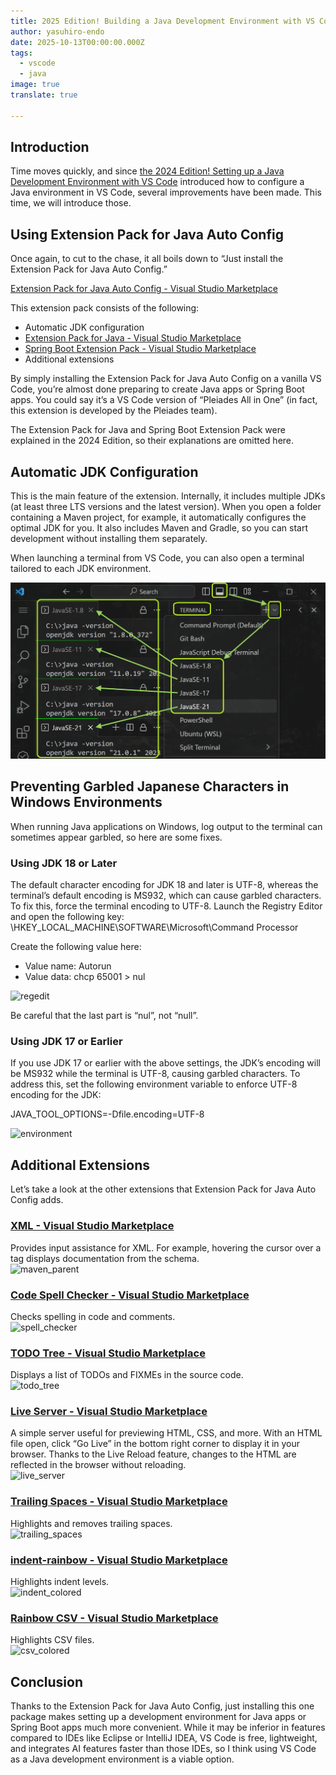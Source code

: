 ```yaml
---
title: 2025 Edition! Building a Java Development Environment with VS Code
author: yasuhiro-endo
date: 2025-10-13T00:00:00.000Z
tags:
  - vscode
  - java
image: true
translate: true

---
```


## Introduction
Time moves quickly, and since [the 2024 Edition! Setting up a Java Development Environment with VS Code](https://developer.mamezou-tech.com/blogs/2024/07/18/write-java-with-vscode-2024/) introduced how to configure a Java environment in VS Code, several improvements have been made. This time, we will introduce those.

## Using Extension Pack for Java Auto Config
Once again, to cut to the chase, it all boils down to “Just install the Extension Pack for Java Auto Config.”

[Extension Pack for Java Auto Config - Visual Studio Marketplace](https://marketplace.visualstudio.com/items?itemName=Pleiades.java-extension-pack-jdk)

This extension pack consists of the following:
- Automatic JDK configuration
- [Extension Pack for Java - Visual Studio Marketplace](https://marketplace.visualstudio.com/items?itemName=vscjava.vscode-java-pack)
- [Spring Boot Extension Pack - Visual Studio Marketplace](https://marketplace.visualstudio.com/items?itemName=vmware.vscode-boot-dev-pack)
- Additional extensions

By simply installing the Extension Pack for Java Auto Config on a vanilla VS Code, you’re almost done preparing to create Java apps or Spring Boot apps. You could say it’s a VS Code version of “Pleiades All in One” (in fact, this extension is developed by the Pleiades team).

The Extension Pack for Java and Spring Boot Extension Pack were explained in the 2024 Edition, so their explanations are omitted here.

## Automatic JDK Configuration
This is the main feature of the extension. Internally, it includes multiple JDKs (at least three LTS versions and the latest version). When you open a folder containing a Maven project, for example, it automatically configures the optimal JDK for you. It also includes Maven and Gradle, so you can start development without installing them separately.

When launching a terminal from VS Code, you can also open a terminal tailored to each JDK environment.

![terminal](https://raw.githubusercontent.com/cypher256/java-extension-pack/main/image/terminal.png)

## Preventing Garbled Japanese Characters in Windows Environments
When running Java applications on Windows, log output to the terminal can sometimes appear garbled, so here are some fixes.

### Using JDK 18 or Later
The default character encoding for JDK 18 and later is UTF-8, whereas the terminal’s default encoding is MS932, which can cause garbled characters. To fix this, force the terminal encoding to UTF-8. Launch the Registry Editor and open the following key:
\HKEY_LOCAL_MACHINE\SOFTWARE\Microsoft\Command Processor

Create the following value here:
- Value name: Autorun
- Value data: chcp 65001 > nul

![regedit](/img/blogs/2025/1013_write-java-with-vscode-2025/regedit.png)

Be careful that the last part is “nul”, not “null”.

### Using JDK 17 or Earlier
If you use JDK 17 or earlier with the above settings, the JDK’s encoding will be MS932 while the terminal is UTF-8, causing garbled characters. To address this, set the following environment variable to enforce UTF-8 encoding for the JDK:

JAVA_TOOL_OPTIONS=-Dfile.encoding=UTF-8

![environment](/img/blogs/2025/1013_write-java-with-vscode-2025/environment.png)

## Additional Extensions
Let’s take a look at the other extensions that Extension Pack for Java Auto Config adds.

### [XML - Visual Studio Marketplace](https://marketplace.visualstudio.com/items?itemName=redhat.vscode-xml)
Provides input assistance for XML. For example, hovering the cursor over a tag displays documentation from the schema.  
![maven_parent](/img/blogs/2025/1013_write-java-with-vscode-2025/maven_parent.png)

### [Code Spell Checker - Visual Studio Marketplace](https://marketplace.visualstudio.com/items?itemName=streetsidesoftware.code-spell-checker)
Checks spelling in code and comments.  
![spell_checker](/img/blogs/2025/1013_write-java-with-vscode-2025/spell_checker.png)

### [TODO Tree - Visual Studio Marketplace](https://marketplace.visualstudio.com/items?itemName=Gruntfuggly.todo-tree)
Displays a list of TODOs and FIXMEs in the source code.  
![todo_tree](/img/blogs/2025/1013_write-java-with-vscode-2025/todo_tree.png)

### [Live Server - Visual Studio Marketplace](https://marketplace.visualstudio.com/items?itemName=ritwickdey.LiveServer)
A simple server useful for previewing HTML, CSS, and more. With an HTML file open, click “Go Live” in the bottom right corner to display it in your browser. Thanks to the Live Reload feature, changes to the HTML are reflected in the browser without reloading.  
![live_server](/img/blogs/2025/1013_write-java-with-vscode-2025/live_server.png)

### [Trailing Spaces - Visual Studio Marketplace](https://marketplace.visualstudio.com/items?itemName=shardulm94.trailing-spaces)
Highlights and removes trailing spaces.  
![trailing_spaces](/img/blogs/2025/1013_write-java-with-vscode-2025/trailing_spaces.png)

### [indent-rainbow - Visual Studio Marketplace](https://marketplace.visualstudio.com/items?itemName=oderwat.indent-rainbow)
Highlights indent levels.  
![indent_colored](/img/blogs/2025/1013_write-java-with-vscode-2025/indent_colored.png)

### [Rainbow CSV - Visual Studio Marketplace](https://marketplace.visualstudio.com/items?itemName=mechatroner.rainbow-csv)
Highlights CSV files.  
![csv_colored](/img/blogs/2025/1013_write-java-with-vscode-2025/csv_colored.png)

## Conclusion
Thanks to the Extension Pack for Java Auto Config, just installing this one package makes setting up a development environment for Java apps or Spring Boot apps much more convenient. While it may be inferior in features compared to IDEs like Eclipse or IntelliJ IDEA, VS Code is free, lightweight, and integrates AI features faster than those IDEs, so I think using VS Code as a Java development environment is a viable option.
